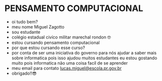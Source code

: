 # PENSAMENTO COMPUTACIONAL
- oi tudo bem?
- meu nome Miguel Zagotto
- sou estudante
- colégio estadual civíco militar marechal rondon :nerd_face:	
- estou cursando pensamento computacional 
- por que estou cursando esse curso?
- por conta de ser uma iniciativa do governo para nós ajudar a saber mais sobre informatica pois isso ajudou muitos estudantes eu estou gostando muito pois
informatica não uma coisa facíl de se aprender
- meu email para contato lucas.miguel@escola.pr.gov.br
- obrigado!!:sunglasses:	
